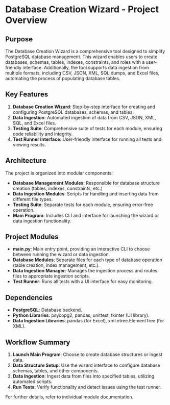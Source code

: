 
# Database Creation Wizard - Project Overview

## Purpose
The Database Creation Wizard is a comprehensive tool designed to simplify PostgreSQL database management. This wizard enables users to create databases, schemas, tables, indexes, constraints, and roles with a user-friendly interface. Additionally, the tool supports data ingestion from multiple formats, including CSV, JSON, XML, SQL dumps, and Excel files, automating the process of populating database tables.

## Key Features
1. **Database Creation Wizard**: Step-by-step interface for creating and configuring PostgreSQL databases, schemas, and tables.
2. **Data Ingestion**: Automated ingestion of data from CSV, JSON, XML, SQL, and Excel files.
3. **Testing Suite**: Comprehensive suite of tests for each module, ensuring code reliability and integrity.
4. **Test Runner Interface**: User-friendly interface for running all tests and viewing results.

## Architecture
The project is organized into modular components:
- **Database Management Modules**: Responsible for database structure creation (tables, indexes, constraints, etc.)
- **Data Ingestion Modules**: Scripts for handling and inserting data from different file types.
- **Testing Suite**: Separate tests for each module, ensuring error-free operation.
- **Main Program**: Includes CLI and interface for launching the wizard or data ingestion functionality.

## Project Modules
- **main.py**: Main entry point, providing an interactive CLI to choose between running the wizard or data ingestion.
- **Database Modules**: Separate files for each type of database operation (table creation, index management, etc.).
- **Data Ingestion Manager**: Manages the ingestion process and routes files to appropriate ingestion scripts.
- **Test Runner**: Runs all tests with a UI interface for easy monitoring.

## Dependencies
- **PostgreSQL**: Database backend.
- **Python Libraries**: psycopg2, pandas, unittest, tkinter (UI library).
- **Data Ingestion Libraries**: pandas (for Excel), xml.etree.ElementTree (for XML).

## Workflow Summary
1. **Launch Main Program**: Choose to create database structures or ingest data.
2. **Data Structure Setup**: Use the wizard interface to configure database schemas, tables, and other components.
3. **Data Ingestion**: Ingest data from files into specified tables, utilizing automated scripts.
4. **Run Tests**: Verify functionality and detect issues using the test runner.

For further details, refer to individual module documentation.

